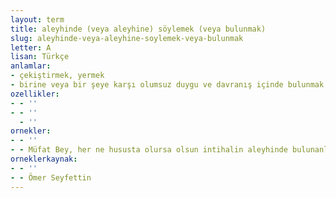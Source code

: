 ```yaml
---
layout: term
title: aleyhinde (veya aleyhine) söylemek (veya bulunmak)
slug: aleyhinde-veya-aleyhine-soylemek-veya-bulunmak
letter: A
lisan: Türkçe
anlamlar:
- çekiştirmek, yermek
- birine veya bir şeye karşı olumsuz duygu ve davranış içinde bulunmak
ozellikler:
- - ''
- - ''
  - ''
ornekler:
- - ''
- - Müfat Bey, her ne hususta olursa olsun intihalin aleyhinde bulunanlardan biriydi.
orneklerkaynak:
- - ''
- - Ömer Seyfettin
---
```

